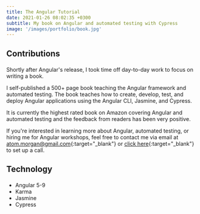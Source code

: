 ```yaml
---
title: The Angular Tutorial
date: 2021-01-26 08:02:35 +0300
subtitle: My book on Angular and automated testing with Cypress
image: '/images/portfolio/book.jpg'
---
```


<!-- <div class="gallery-box">
  <div class="gallery">
    <img src="/images/project-6.jpg" alt="Project">
    <img src="/images/project-8.jpg" alt="Project">
    <img src="/images/project-7.jpg" alt="Project">
  </div>
  <em>Projects / <a href="https://unsplash.com/" target="_blank">Unsplash</a></em>
</div> -->

<div class="block-header inner-sm" style="margin-bottom: 1.5em">
  <h2 class="block-title line-top">Contributions</h2>
</div>

Shortly after Angular's release, I took time off day-to-day work to focus on writing a book.

I self-published a 500+ page book teaching the Angular framework and automated testing. The book teaches how to create, develop, test, and deploy Angular applications using the Angular CLI, Jasmine, and Cypress.

It is currently the highest rated book on Amazon covering Angular and automated testing and the feedback from readers has been very positive.

If you're interested in learning more about Angular, automated testing, or hiring me for Angular workshops, feel free to contact me via email at [atom.morgan@gmail.com](mailto:atom.morgan@gmail.com){:target="_blank"} or [click here](https://calendly.com/atom-morgan){:target="_blank"} to set up a call.

<div class="block-header inner-sm" style="margin-bottom: 1.5em">
  <h2 class="block-title line-top">Technology</h2>
</div>

- Angular 5-9
- Karma
- Jasmine
- Cypress